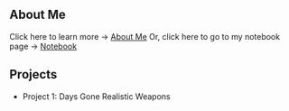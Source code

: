 ## About Me
Click here to learn more → [About Me](about.md)
Or, click here to go to my notebook page → [Notebook](notebook.md)

## Projects
- Project 1: Days Gone Realistic Weapons
